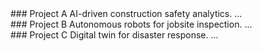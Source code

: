 <!-- projects.md 예시 -->
<div id="project-a"></div>
### Project A
AI-driven construction safety analytics.
...

<div id="project-b"></div>
### Project B
Autonomous robots for jobsite inspection.
...

<div id="project-c"></div>
### Project C
Digital twin for disaster response.
...
